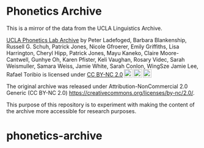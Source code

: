 # Phonetics Archive

This is a mirror of the data from the UCLA Linguistics Archive.


<p xmlns:cc="http://creativecommons.org/ns#" xmlns:dct="http://purl.org/dc/terms/"><a property="dct:title" rel="cc:attributionURL" href="http://archive.phonetics.ucla.edu/">UCLA Phonetics Lab Archive</a> by <span property="cc:attributionName">Peter Ladefoged, Barbara Blankenship, Russell G. Schuh, Patrick Jones, Nicole Gfroerer, Emily Griffiths, Lisa Harrington, Cheryl Hipp, Patrick Jones, Mayu Kaneko, Claire Moore-Cantwell, Gunhye Oh, Karen Pfister, Keli Vaughan, Rosary Videc, Sarah Weismuller, Samara Weiss, Jamie White, Sarah Conlon, WingSze Jamie Lee, Rafael Toribio</span> is licensed under <a href="http://creativecommons.org/licenses/by-nc/2.0/" target="_blank" rel="license noopener noreferrer" style="display:inline-block;">CC BY-NC 2.0<img style="height:22px!important;margin-left:3px;vertical-align:text-bottom;" src="https://mirrors.creativecommons.org/presskit/icons/cc.svg?ref=chooser-v1"><img style="height:22px!important;margin-left:3px;vertical-align:text-bottom;" src="https://mirrors.creativecommons.org/presskit/icons/by.svg?ref=chooser-v1"><img style="height:22px!important;margin-left:3px;vertical-align:text-bottom;" src="https://mirrors.creativecommons.org/presskit/icons/nc.svg?ref=chooser-v1"></a></p> 

The original archive was released under Attribution-NonCommercial 2.0 Generic (CC BY-NC 2.0) <https://creativecommons.org/licenses/by-nc/2.0/>. 

This purpose of this repository is to experiment with making the content of the archive more accessible for research purposes.
# phonetics-archive
